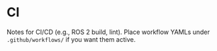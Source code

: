 # CI

Notes for CI/CD (e.g., ROS 2 build, lint). Place workflow YAMLs under `.github/workflows/` if you want them active.
